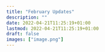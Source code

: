 ```yaml
---
title: "February Updates"
description: ""
date: 2022-04-21T11:25:19+01:00
lastmod: 2022-04-21T11:25:19+01:00
draft: false
images: ["image.png"]
---
```


